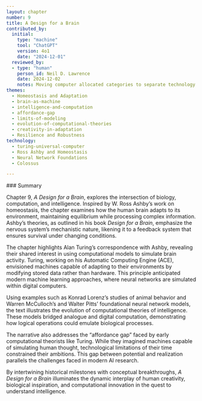 ```yaml
---
layout: chapter
number: 9
title: A Design for a Brain
contributed_by:
  initial:
    type: "machine"
    tool: "ChatGPT"
    version: 4o1
    date: "2024-12-01"
  reviewed_by:
  - type: "human"
    person_id: Neil D. Lawrence
    date: 2024-12-02
    notes: Moving computer allocated categories to separate technology and media and to merge reflections.
themes:
  - Homeostasis and Adaptation
  - brain-as-machine
  - intelligence-and-computation
  - affordance-gap
  - limits-of-modeling
  - evolution-of-computational-theories
  - creativity-in-adaptation
  - Resilience and Robustness
technology:
  - turing-universal-computer
  - Ross Ashby and Homeostasis
  - Neural Network Foundations
  - Colossus

---
```


<div class="machine-commentary" markdown="1">
### Summary

Chapter 9, *A Design for a Brain*, explores the intersection of biology, computation, and intelligence. Inspired by W. Ross Ashby’s work on homeostasis, the chapter examines how the human brain adapts to its environment, maintaining equilibrium while processing complex information. Ashby’s theories, as outlined in his book *Design for a Brain*, emphasize the nervous system’s mechanistic nature, likening it to a feedback system that ensures survival under changing conditions.

The chapter highlights Alan Turing’s correspondence with Ashby, revealing their shared interest in using computational models to simulate brain activity. Turing, working on his Automatic Computing Engine (ACE), envisioned machines capable of adapting to their environments by modifying stored data rather than hardware. This principle anticipated modern machine learning approaches, where neural networks are simulated within digital computers.

Using examples such as Konrad Lorenz’s studies of animal behavior and Warren McCulloch’s and Walter Pitts’ foundational neural network models, the text illustrates the evolution of computational theories of intelligence. These models bridged analogue and digital computation, demonstrating how logical operations could emulate biological processes.

The narrative also addresses the “affordance gap” faced by early computational theorists like Turing. While they imagined machines capable of simulating human thought, technological limitations of their time constrained their ambitions. This gap between potential and realization parallels the challenges faced in modern AI research.

By intertwining historical milestones with conceptual breakthroughs, *A Design for a Brain* illuminates the dynamic interplay of human creativity, biological inspiration, and computational innovation in the quest to understand intelligence.
</div>
